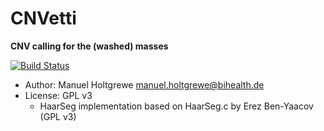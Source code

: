 # CNVetti

**CNV calling for the (washed) masses**

[![Build Status](https://travis-ci.org/bihealth/cnvetti.svg?branch=master)](https://travis-ci.org/bihealth/cnvetti)

- Author: Manuel Holtgrewe <manuel.holtgrewe@bihealth.de>
- License: GPL v3
    - HaarSeg implementation based on HaarSeg.c by Erez Ben-Yaacov (GPL v3)
